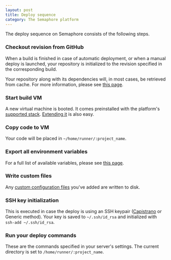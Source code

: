 ```yaml
---
layout: post
title: Deploy sequence
category: The Semaphore platform
---
```


The deploy sequence on Semaphore consists of the following steps.

### Checkout revision from GitHub

When a build is finished in case of automatic deployment, or when a manual deploy is launched, your repository is initialized to the revision specified in the corresponding build.

Your repository along with its dependencies will, in most cases, be retrieved from cache. For more information, please see [this page](/docs/caching-between-builds.html).

### Start build VM

A new virtual machine is booted. It comes preinstalled with the platform's [supported stack](/docs/supported-stack.html). [Extending it](/docs/how-to-install-dependency.html) is also easy.

### Copy code to VM

Your code will be placed in `~/home/runner/:project_name`.

### Export all environment variables

For a full list of available variables, please see [this page](/docs/available-environment-variables.html).

### Write custom files

Any [custom configuration files](/docs/adding-custom-configuration-files.html) you've added are written to disk.

### SSH key initialization

This is executed in case the deploy is using an SSH keypair ([Capistrano](/docs/deploying-with-capistrano.html) or Generic method). Your key is saved to `~/.ssh/id_rsa` and initialized with `ssh-add ~/.ssh/id_rsa`.

### Run your deploy commands

These are the commands specified in your server's settings. The current directory is set to `/home/runner/:project_name`.
